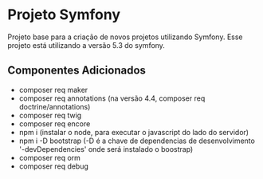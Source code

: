 # Projeto Symfony
Projeto base para a criação de novos projetos utilizando Symfony.
Esse projeto está utilizando a versão 5.3 do symfony.

## Componentes Adicionados
* composer req maker
* composer req annotations (na versão 4.4, composer req doctrine/annotations)
* composer req twig
* composer req encore
* npm i (instalar o node, para executar o javascript do lado do servidor)
* npm i -D bootstrap (-D é a chave de dependencias de desenvolvimento '-devDependencies' onde será instalado o boostrap)
* composer req orm
* composer req debug